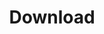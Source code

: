 ---
title: Download
type: landing
# permalink: /download/

sections:
  - block: markdown
    id: section-1
    share: true

    # design:
    #   columns: '2'
    #   background:
    #       # Choose a color such as from https://html-color-codes.info
    #       color: 'navy'
    #       # Text color (true=light, false=dark, or remove for the dynamic theme color).
    #       text_color_light: true

    content:
      title: Download
      subtitle: A subtitle
      text: |
        ### Getting started

        The latest stable release of FEniCSx is version {{ site.fenicsxversion }},
        which was released in {{ site.fenicsxversiondate }}. The easiest way to start using FEniCSx
        on MacOS and other systems is to install it using [conda](https://conda.io):

        ```shell
        conda create -n fenicsx-env
        conda activate fenicsx-env
        conda install -c conda-forge fenics-dolfinx mpich pyvista
        ```

        The easiest way to install FEniCSx on Debian or Ubuntu Linux
        is via apt:

        ```shell
        sudo add-apt-repository ppa:fenics-packages/fenics
        sudo apt update
        sudo apt install fenicsx
        ```

        ### Other installation options

        The source code of all the components of FEniCSx can be found [on GitHub](https://github.com/FEniCS/):

        - [<i class="fa-brands fa-github"></i> UFL](https://github.com/FEniCS/ufl)
        - [<i class="fa-brands fa-github"></i> Basix](https://github.com/FEniCS/basix)
        - [<i class="fa-brands fa-github"></i> FFCx](https://github.com/FEniCS/ffcx)
        - [<i class="fa-brands fa-github"></i> DOLFINx](https://github.com/FEniCS/dolfinx)

        Detailed instructions for installing FEniCSx from source, or using some binary distributions can be found
        [in the installation page of the DOLFINx docs](https://github.com/FEniCS/dolfinx#installation).

        ### FEniCSx vs legacy FEniCS

        FEniCSx is the latest iteration of FEniCS, and boasts a number of
        major improvements over the legacy library,
        including support for a wide range of cell types and elements, memory
        parallelisation, and complex number support. FEniCSx is comprised of
        the libraries UFL, Basix, FFCx and DOLFINx. The latest version of
        FEniCSx ({{ site.fenicsxversion }}) was released in
        {{ site.fenicsxversiondate }}.
        We recommend that new users use the latest release of FEniCSx.


        Updates are now very rarely made to the legacy FEniCS library. We recommend that users consider
        using FEniCSx instead of the legacy library. Lecacy FEniCS is comprised
        of the libraries UFL legacy, FIAT, FFC and DOLFIN. The latest version of legacy
        FEniCS ({{ site.fenicsversion }}) was released in
        {{ site.fenicsversiondate }}.
        Instructions for installing the legacy FEniCS (version {{
        site.fenicsversion }}) can be found [here](archive.md).

        ### Complex number support

        FEniCSx introduces complex number support.

        On Debian/Ubuntu Linux this is provided via the python3-dolfinx-complex package:

        ```shell
        sudo apt install python3-dolfinx-complex
        ```

        Debian/Ubuntu packages manage dolfinx builds via the version of PETSc they are built against.
        The Debian/Ubuntu standard installation uses the real number build. To access other
        builds, set the environment variable PETSC_DIR to point at the required PETSc version
        located under /usr/lib/petscdir. Likewise SLEPc support can be managed via SLEPC_DIR
        (see /usr/lib/slepcdir).

        So to access complex number support in dolfinx on Debian/Ubuntu, run scripts with:

        ```shell
        PETSC_DIR=/usr/lib/petscdir/petsc-complex python3 demo_dolfinx.py
        ```

        or, with SLEPc:

        ```shell
        PETSC_DIR=/usr/lib/petscdir/petsc-complex SLEPC_DIR=/usr/lib/slepcdir/slepc-complex python3 demo_dolfinx.py
        ```
---
